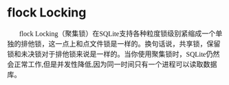 # flock Locking
<font face="微软雅黑" size="3px">

&nbsp;&nbsp;&nbsp;&nbsp;&nbsp;&nbsp;&nbsp;flock Locking（聚集锁）在SQLite支持各种粒度锁级别紧缩成一个单独的排他锁，这一点上和点文件锁是一样的。换句话说，共享锁，保留锁和未决锁对于排他锁来说是一样的。当你使用聚集锁时，SQLite仍然会正常工作,但是并发性降低,因为同一时间只有一个进程可以读取数据库。
